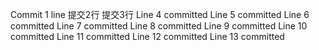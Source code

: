 Commit 1 line
提交2行
提交3行
Line 4 committed
Line 5 committed
Line 6 committed
Line 7 committed
Line 8 committed
Line 9 committed
Line 10 committed
Line 11 committed
Line 12 committed
Line 13 committed
